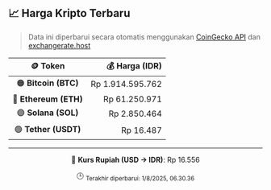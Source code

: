 

<!-- HARGA_KRIPTO -->
## 📈 Harga Kripto Terbaru

> Data ini diperbarui secara otomatis menggunakan [CoinGecko API](https://www.coingecko.com/) dan [exchangerate.host](https://exchangerate.host/)

<div align="center">

| 🪙 Token | 💰 Harga (IDR) |
|:------:|---------------:|
| 🟠 **Bitcoin (BTC)**   | Rp 1.914.595.762 |
| 🔵 **Ethereum (ETH)**  | Rp 61.250.971 |
| 🟣 **Solana (SOL)**    | Rp 2.850.464 |
| 🟢 **Tether (USDT)**   | Rp 16.487 |

---

💱 **Kurs Rupiah (USD → IDR)**: Rp 16.556

🕒 <sub>Terakhir diperbarui: 1/8/2025, 06.30.36</sub>

</div>
<!-- /HARGA_KRIPTO -->